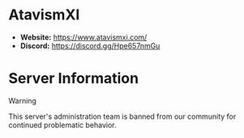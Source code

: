 # AtavismXI

  - **Website:** https://www.atavismxi.com/
  - **Discord:** https://discord.gg/Hpe657nmGu

# Server Information

> [!WARNING]
> This server's administration team is banned from our community for continued problematic behavior.
